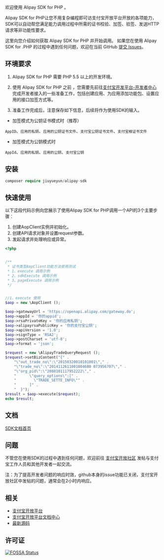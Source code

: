 欢迎使用 Alipay SDK for PHP 。

Alipay SDK for PHP让您不用复杂编程即可访支付宝开放平台开放的各项能力，SDK可以自动帮您满足能力调用过程中所需的证书校验、加签、验签、发送HTTP请求等非功能性要求。

这里向您介绍如何获取 Alipay SDK for PHP 并开始调用。
如果您在使用 Alipay SDK for .PHP 的过程中遇到任何问题，欢迎在当前 GitHub [提交 Issues](https://github.com/alipay/alipay-sdk-php-all/issues/new)。

## 环境要求
1. Alipay SDK for PHP 需要 PHP 5.5 以上的开发环境。

2. 使用 Alipay SDK for  PHP 之前 ，您需要先前往[支付宝开发平台-开发者中心](https://openhome.alipay.com/platform/developerIndex.htm)完成开发者接入的一些准备工作，包括创建应用、为应用添加功能包、设置应用的接口加签方式等。

3. 准备工作完成后，注意保存如下信息，后续将作为使用SDK的输入。

* 加签模式为公钥证书模式时（推荐）

`AppID`、`应用的私钥`、`应用的公钥证书文件`、`支付宝公钥证书文件`、`支付宝根证书文件`

* 加签模式为公钥模式时

`AppId`、`应用的私钥`、`应用的公钥`、`支付宝公钥`

## 安装

```php
composer require jiuyueyun/alipay-sdk

```

## 快速使用
以下这段代码示例向您展示了使用Alipay SDK for PHP调用一个API的3个主要步骤：
1. 创建AopClient实例并初始化。
2. 创建API请求对象并设置request参数。
3. 发起请求并处理响应或异常。 

```php
<?php


/**
 * 证书类型AopClient功能方法使用测试
 * 1、execute 调用示例
 * 2、sdkExecute 调用示例
 * 3、pageExecute 调用示例
 */


//1、execute 使用
$aop = new \AopClient ();

$aop->gatewayUrl = 'https://openapi.alipay.com/gateway.do';
$aop->appId = '你的appid';
$aop->rsaPrivateKey = '你的应用私钥';
$aop->alipayrsaPublicKey = '你的支付宝公钥';
$aop->apiVersion = '1.0';
$aop->signType = 'RSA2';
$aop->postCharset = 'utf-8';
$aop->format = 'json';

$request = new \AlipayTradeQueryRequest ();
$request->setBizContent("{" .
    "\"out_trade_no\":\"20150320010101001\"," .
    "\"trade_no\":\"2014112611001004680 073956707\"," .
    "\"org_pid\":\"2088101117952222\"," .
    "      \"query_options\":[" .
    "        \"TRADE_SETTE_INFO\"" .
    "      ]" .
    "  }");
$result = $aop->execute($request);
echo $result;

```

## 文档
[SDK文档首页](https://docs.open.alipay.com/54/103419/)

## 问题
不管您在使用SDK的过程中遇到任何问题，欢迎前往 [支付宝开放社区](https://forum.alipay.com/mini-app/channel/1100001)  发帖与支付宝工作人员和其他开发者一起交流。

注：为了提高开发者问题的响应时效，github本身的issue功能已关闭，支付宝开放社区中发帖的问题，通常会在2小时内响应。

## 相关
* [支付宝开放平台](https://open.alipay.com/platform/home.htm)
* [支付宝开放平台文档中心](https://docs.open.alipay.com/catalog)
* [最新源码](https://github.com/alipay/alipay-sdk-net-all)

## 许可证
[![FOSSA Status](https://app.fossa.com/api/projects/git%2Bgithub.com%2Falipay%2Falipay-sdk-net-all.svg?type=large)](https://app.fossa.com/projects/git%2Bgithub.com%2Falipay%2Falipay-sdk-net-all?ref=badge_large)
